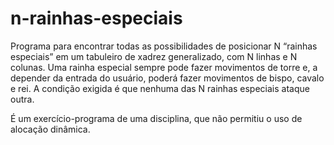 # n-rainhas-especiais
Programa para encontrar todas as possibilidades de posicionar N “rainhas especiais” em um tabuleiro de xadrez generalizado, com N linhas e N colunas. Uma rainha especial sempre pode fazer movimentos de torre e, a depender da entrada do usuário, poderá fazer movimentos de
bispo, cavalo e rei. A condição exigida é que nenhuma das N rainhas especiais ataque outra. 

É um exercício-programa de uma disciplina, que não permitiu o uso de alocação dinâmica.
